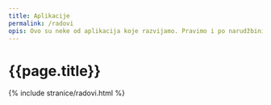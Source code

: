 ```yaml
---
title: Aplikacije
permalink: /radovi
opis: Ovo su neke od aplikacija koje razvijamo. Pravimo i po narudžbini.
---
```


# {{page.title}}

{% include stranice/radovi.html %}
